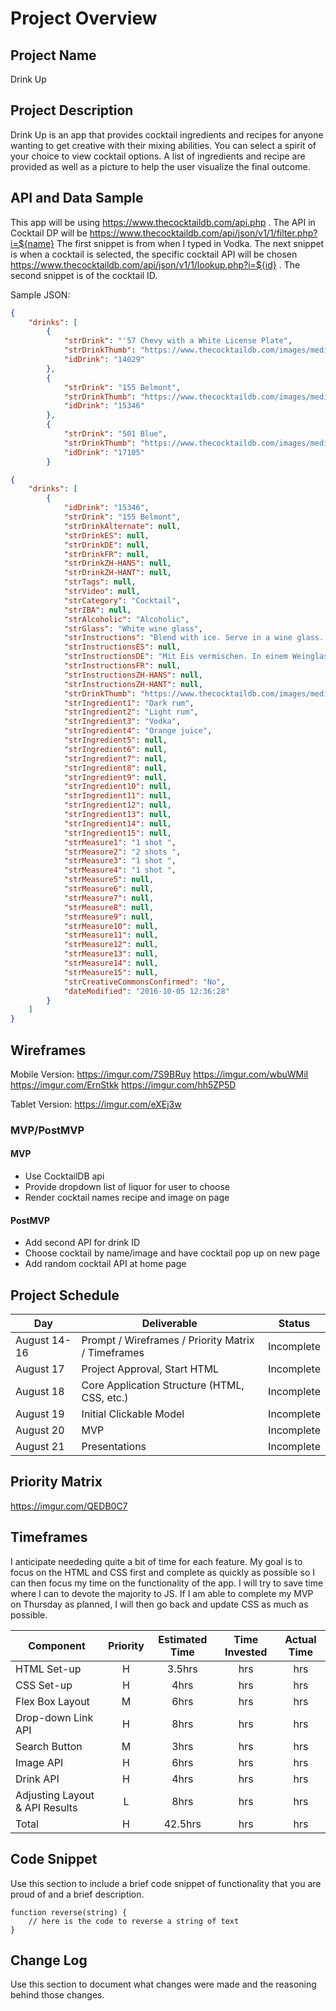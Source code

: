 # Project Overview

## Project Name

Drink Up

## Project Description

Drink Up is an app that provides cocktail ingredients and recipes for anyone wanting to get creative with their mixing abilities. You can select a spirit of your choice to view cocktail options. A list of ingredients and recipe are provided as well as a picture to help the user visualize the final outcome.

## API and Data Sample

This app will be using https://www.thecocktaildb.com/api.php . The API in Cocktail DP will be https://www.thecocktaildb.com/api/json/v1/1/filter.php?i=${name} 
The first snippet is from when I typed in Vodka. The next snippet is when a cocktail is selected, the specific cocktail API will be chosen https://www.thecocktaildb.com/api/json/v1/1/lookup.php?i=${id} . The second snippet is of the cocktail ID. 

Sample JSON:
```json
{
    "drinks": [
        {
            "strDrink": "'57 Chevy with a White License Plate",
            "strDrinkThumb": "https://www.thecocktaildb.com/images/media/drink/qyyvtu1468878544.jpg",
            "idDrink": "14029"
        },
        {
            "strDrink": "155 Belmont",
            "strDrinkThumb": "https://www.thecocktaildb.com/images/media/drink/yqvvqs1475667388.jpg",
            "idDrink": "15346"
        },
        {
            "strDrink": "501 Blue",
            "strDrinkThumb": "https://www.thecocktaildb.com/images/media/drink/ywxwqs1461867097.jpg",
            "idDrink": "17105"
        }

{
    "drinks": [
        {
            "idDrink": "15346",
            "strDrink": "155 Belmont",
            "strDrinkAlternate": null,
            "strDrinkES": null,
            "strDrinkDE": null,
            "strDrinkFR": null,
            "strDrinkZH-HANS": null,
            "strDrinkZH-HANT": null,
            "strTags": null,
            "strVideo": null,
            "strCategory": "Cocktail",
            "strIBA": null,
            "strAlcoholic": "Alcoholic",
            "strGlass": "White wine glass",
            "strInstructions": "Blend with ice. Serve in a wine glass. Garnish with carrot.",
            "strInstructionsES": null,
            "strInstructionsDE": "Mit Eis vermischen. In einem Weinglas servieren. Mit Karotte garnieren.",
            "strInstructionsFR": null,
            "strInstructionsZH-HANS": null,
            "strInstructionsZH-HANT": null,
            "strDrinkThumb": "https://www.thecocktaildb.com/images/media/drink/yqvvqs1475667388.jpg",
            "strIngredient1": "Dark rum",
            "strIngredient2": "Light rum",
            "strIngredient3": "Vodka",
            "strIngredient4": "Orange juice",
            "strIngredient5": null,
            "strIngredient6": null,
            "strIngredient7": null,
            "strIngredient8": null,
            "strIngredient9": null,
            "strIngredient10": null,
            "strIngredient11": null,
            "strIngredient12": null,
            "strIngredient13": null,
            "strIngredient14": null,
            "strIngredient15": null,
            "strMeasure1": "1 shot ",
            "strMeasure2": "2 shots ",
            "strMeasure3": "1 shot ",
            "strMeasure4": "1 shot ",
            "strMeasure5": null,
            "strMeasure6": null,
            "strMeasure7": null,
            "strMeasure8": null,
            "strMeasure9": null,
            "strMeasure10": null,
            "strMeasure11": null,
            "strMeasure12": null,
            "strMeasure13": null,
            "strMeasure14": null,
            "strMeasure15": null,
            "strCreativeCommonsConfirmed": "No",
            "dateModified": "2016-10-05 12:36:28"
        }
    ]
}
```

## Wireframes

Mobile Version: 
https://imgur.com/7S9BRuy
https://imgur.com/wbuWMiI
https://imgur.com/ErnStkk
https://imgur.com/hh5ZP5D

Tablet Version:
https://imgur.com/eXEj3w

### MVP/PostMVP

#### MVP 

- Use CocktailDB api 
- Provide dropdown list of liquor for user to choose
- Render cocktail names recipe and image on page 

#### PostMVP  

- Add second API for drink ID
- Choose cocktail by name/image and have cocktail pop up on new page
- Add random cocktail API at home page

## Project Schedule

|  Day | Deliverable | Status
|---|---| ---|
|August 14-16| Prompt / Wireframes / Priority Matrix / Timeframes | Incomplete
|August 17| Project Approval, Start HTML | Incomplete
|August 18| Core Application Structure (HTML, CSS, etc.) | Incomplete
|August 19| Initial Clickable Model  | Incomplete
|August 20| MVP | Incomplete
|August 21| Presentations | Incomplete

## Priority Matrix

https://imgur.com/QEDB0C7

## Timeframes

I anticipate neededing quite a bit of time for each feature. My goal is to focus on the HTML and CSS first and complete as quickly as possible so I can then focus my time on the functionality of the app. I will try to save time where I can to devote the majority to JS. If I am able to complete my MVP on Thursday as planned, I will then go back and update CSS as much as possible.

| Component | Priority | Estimated Time | Time Invested | Actual Time |
| --- | :---: |  :---: | :---: | :---: |
| HTML Set-up | H | 3.5hrs| hrs | hrs |
| CSS Set-up | H | 4hrs | hrs | hrs |
| Flex Box Layout | M | 6hrs | hrs | hrs | 
| Drop-down Link API | H | 8hrs | hrs | hrs |
| Search Button | M | 3hrs | hrs | hrs |
| Image API | H | 6hrs | hrs | hrs |
| Drink API | H | 4hrs | hrs | hrs |
| Adjusting Layout & API Results | L | 8hrs| hrs | hrs |
| Total | H | 42.5hrs| hrs | hrs |

## Code Snippet

Use this section to include a brief code snippet of functionality that you are proud of and a brief description.  

```
function reverse(string) {
	// here is the code to reverse a string of text
}
```

## Change Log
 Use this section to document what changes were made and the reasoning behind those changes. 
